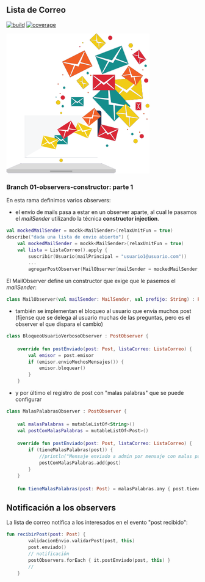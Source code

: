 
## Lista de Correo

[![build](https://github.com/uqbar-project/eg-lista-correo-kotlin/actions/workflows/build.yml/badge.svg)](https://github.com/uqbar-project/eg-lista-correo-kotlin/actions/workflows/build.yml) [![coverage](https://codecov.io/gh/uqbar-project/eg-lista-correo-kotlin/branch/01-observers-constructor/graph/badge.svg)](https://codecov.io/gh/uqbar-project/eg-lista-correo-kotlin/branch/01-observers-constructor/graph/badge.svg) 

![image](./images/mailingList.png)

### Branch 01-observers-constructor: parte 1

En esta rama definimos varios observers:

- el envío de mails pasa a estar en un observer aparte, al cual le pasamos el _mailSender_ utilizando la técnica **constructor injection**.

```kt
val mockedMailSender = mockk<MailSender>(relaxUnitFun = true)
describe("dada una lista de envio abierto") {
    val mockedMailSender = mockk<MailSender>(relaxUnitFun = true)
    val lista = ListaCorreo().apply {
        suscribir(Usuario(mailPrincipal = "usuario1@usuario.com"))
        ...
        agregarPostObserver(MailObserver(mailSender = mockedMailSender, prefijo = "algo2"))
```

El MailObserver define un constructor que exige que le pasemos el _mailSender_:

```kt
class MailObserver(val mailSender: MailSender, val prefijo: String) : PostObserver {
```

- también se implementan el bloqueo al usuario que envía muchos post (fíjense que se delega al usuario muchas de las preguntas, pero es el observer el que dispara el cambio)

```kt
class BloqueoUsuarioVerbosoObserver : PostObserver {

    override fun postEnviado(post: Post, listaCorreo: ListaCorreo) {
        val emisor = post.emisor
        if (emisor.envioMuchosMensajes()) {
            emisor.bloquear()
        }
    }
```

- y por último el registro de post con "malas palabras" que se puede configurar

```kt
class MalasPalabrasObserver : PostObserver {

    val malasPalabras = mutableListOf<String>()
    val postConMalasPalabras = mutableListOf<Post>()

    override fun postEnviado(post: Post, listaCorreo: ListaCorreo) {
        if (tieneMalasPalabras(post)) {
            //println("Mensaje enviado a admin por mensaje con malas palabras: " + post.mensaje)
            postConMalasPalabras.add(post)
        }
    }

    fun tieneMalasPalabras(post: Post) = malasPalabras.any { post.tienePalabra(it) }
```

## Notificación a los observers

La lista de correo notifica a los interesados en el evento "post recibido":

```kt
fun recibirPost(post: Post) {
        validacionEnvio.validarPost(post, this)
        post.enviado()
        // notificación
        postObservers.forEach { it.postEnviado(post, this) }
        //
    }
```
